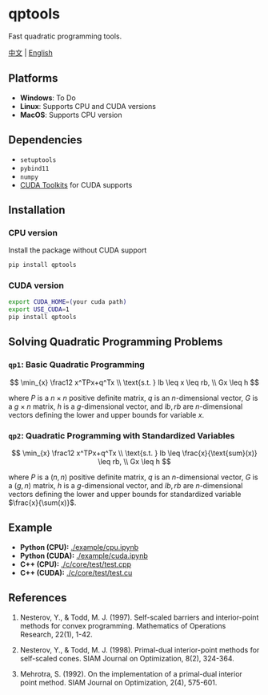 # qptools

Fast quadratic programming tools.

[中文](README.zh-CN.md) | [English](README.md)

## Platforms

- **Windows**: To Do
- **Linux**: Supports CPU and CUDA versions
- **MacOS**: Supports CPU version

## Dependencies

- `setuptools`
- `pybind11`
- `numpy`
- [CUDA Toolkits](https://developer.nvidia.com/cuda-toolkit) for CUDA supports

## Installation

### CPU version

Install the package without CUDA support

```bash
pip install qptools
```

### CUDA version

```bash
export CUDA_HOME=(your cuda path)
export USE_CUDA=1
pip install qptools
```


## Solving Quadratic Programming Problems

### `qp1`: Basic Quadratic Programming

$$
\min_{x} \frac12 x^TPx+q^Tx \\
\text{s.t. } lb \leq x \leq rb, \\
Gx \leq h
$$

where $P$ is a $n\times n$ positive definite matrix, $q$ is an $n$-dimensional vector, $G$ is a $g\times n$ matrix, $h$ is a $g$-dimensional vector, and $lb,rb$ are $n$-dimensional vectors defining the lower and upper bounds for variable $x$.

### `qp2`:  Quadratic Programming with Standardized Variables

$$
\min_{x} \frac12 x^TPx+q^Tx \\
\text{s.t. } lb \leq \frac{x}{\text{sum}(x)} \leq rb, \\
Gx \leq h
$$

where $P$ is a $(n,n)$ positive definite matrix, $q$ is an $n$-dimensional vector, $G$ is a $(g,n)$ matrix, $h$ is a $g$-dimensional vector, and $lb,rb$ are $n$-dimensional vectors defining the lower and upper bounds for standardized variable $\frac{x}{\sum(x)}$.

## Example

- **Python (CPU):** [./example/cpu.ipynb](./example/cpu.ipynb)
- **Python (CUDA):** [./example/cuda.ipynb](./example/cuda.ipynb)
- **C++ (CPU):** [./c/core/test/test.cpp](./c/core/test/test.cpp)
- **C++ (CUDA):** [./c/core/test/test.cu](./c/core/test/test.cu)

## References

1. Nesterov, Y., & Todd, M. J. (1997). Self-scaled barriers and interior-point methods for convex programming. Mathematics of Operations Research, 22(1), 1-42.

2. Nesterov, Y., & Todd, M. J. (1998). Primal-dual interior-point methods for self-scaled cones. SIAM Journal on Optimization, 8(2), 324-364.

3. Mehrotra, S. (1992). On the implementation of a primal-dual interior point method. SIAM Journal on Optimization, 2(4), 575-601.